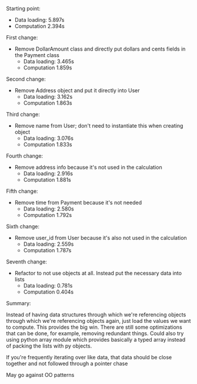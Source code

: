 Starting point:

- Data loading: 5.897s
- Computation 2.394s

First change:

- Remove DollarAmount class and directly put dollars and cents fields in the Payment class
  - Data loading: 3.465s
  - Computation 1.859s

Second change:

- Remove Address object and put it directly into User
  - Data loading: 3.162s
  - Computation 1.863s

Third change:

- Remove name from User; don't need to instantiate this when creating object
  - Data loading: 3.076s
  - Computation 1.833s

Fourth change:

- Remove address info because it's not used in the calculation
  - Data loading: 2.916s
  - Computation 1.881s

Fifth change:

- Remove time from Payment because it's not needed
  - Data loading: 2.580s
  - Computation 1.792s

Sixth change:

- Remove user_id from User because it's also not used in the calculation
  - Data loading: 2.559s
  - Computation 1.787s

Seventh change:

- Refactor to not use objects at all. Instead put the necessary data into lists
  - Data loading: 0.781s
  - Computation 0.404s

Summary:

Instead of having data structures through which we're referencing objects through which we're referencing objects again,
just load the values we want to compute. This provides the big win. There are still some optimizations that can be done,
for example, removing redundant things. Could also try using python array module which provides basically a typed array
instead of packing the lists with py objects.

If you're frequently iterating over like data, that data should be close together and not followed through a pointer chase

May go against OO patterns
